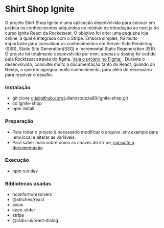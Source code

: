 # Shirt Shop Ignite

O projeto Shirt Shop Ignite  é uma aplicação desenvolvida para colocar em prática os conhecimentos adquiridos no módulo de introdução ao next.js  do curso Ignite React da Rocketseat. O objetivo foi criar uma pequena loja online, a qual é integrada com o Stripe. Embora simples, foi muito importante para consolidar os conhecimentos em  Server-Side Rendering (SSR), Static Site Generation(SSG)  e Incremental Static Regeneration (ISR). O projeto foi totalmente desenvolvido por mim, apenas o desing foi cedido pela Rocktseat através do figma.
[Veja o projeto no Figma:](https://www.figma.com/file/ji3uBZRhXXuzsKQnHstgnv/Ignite-Shop-2.0-(Copy)?type=design&node-id=0-1&t=9lqTH3gyEpuWAgjh-0) .
Durante o desenvolvido, consultei muito a documentação tanto do React, quando do Nextjs, o que me agregou muito conhecimento, para além do necessário para resolver o desafio. 


### Instalação
- git clone git@github.com:julianosouzza90/ignite-shop.git
- cd ignite-shop
- npm install 

### Preparação
 - Para rodar o projeto é necessário modificar o arquivo .env.example para .env.local e alterar as variáveis.
 - Para saber mais sobre como as chaves do stripe, [consulte a documentação](https://stripe.com/docs/keys?locale=pt-BR#:~:text=Abra%20a%20p%C3%A1gina%20de%20chaves%20de%20API.%20Clique,recursos%20e%20permiss%C3%B5es%20da%20API%20para%20a%20chave.)
### Execução
- npm run dev

### Bibliotecas usadas
- hookform/resolvers
- @stitches/react
- axios
- keen-slider
- stripe
- @radix-ui/react-dialog
